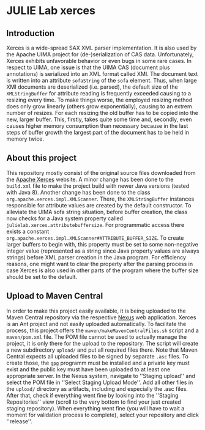 # JULIE Lab xerces

## Introduction

Xerces is a wide-spread SAX XML parser implementation. It is also used by the Apache UIMA project for (de-)serialization of CAS data. Unfortunately, Xerces exhibits unfavorable behavior or even bugs in some rare cases. In respect to UIMA, one issue is that the UIMA CAS (document plus annotations) is serialized into an XML format called XMI. The document text is written into an attribute `sofaString` of the `sofa` element. Thus, when large XMI documents are deserialized (i.e. parsed), the default size of the `XMLStringBuffer` for attribute reading is frequently exceeded causing to a resizing every time. To make things worse, the employed resizing method does only grow linearly (others grow exponentially), causing to an extrem number of resizes. For each resizing the old buffer has to be copied into the new, larger buffer. This, firstly, takes quite some time and, secondly, even causes higher memory consumption than necessary because in the last steps of buffer growth the largest part of the document has to be held in memory twice.

## About this project

This repository mostly consist of the original source files downloaded from the [Apache Xerces](http://xerces.apache.org/mirrors.cgi#source) website. A minor change has been done to the `build.xml` file to make the project build with newer Java versions (tested with Java 8). Another change has been done to the class `org.apache.xerces.impl.XMLScanner`. There, the `XMLStringBuffer` instances responsible for attribute values are created by the default constructor.
To alleviate the UIMA sofa string situation, before buffer creation, the class now checks for a Java system property called `julielab.xerces.attributebuffersize`. For programmatic access there exists a constant `org.apache.xerces.impl.XMLScanner#ATTRIBUTE_BUFFER_SIZE`. To create larger buffers to begin with, this property must be set to some non-negative integer value (represented as a string since Java property values are always strings) before XML parser creation in the Java program. For efficiency reasons, one might want to clear the property after the parsing process in case Xerces is also used in other parts of the program where the buffer size should be set to the default.

## Upload to Maven Central

In order to make this project easily available, it is being uploaded to the Maven Central repository via the respective [Nexus](https://oss.sonatype.org/) web application. Xerces is an Ant project and not easily uploaded automatically. To facilitate the process, this project offers the `maven/makeMavenCentralFiles.sh` script and a `maven/pom.xml` file. The POM file cannot be used to actually manage the project, it is only there for the upload to the repository.
The script will create a new subdirectory `upload/` and put all required files there. Note that Maven Central expects all uploaded files to be signed by separate `.asc` files. To create those, the `gpg` programm must be installed and a private key must exist and the public key must have been uploaded to at least one appropriate server.
In the Nexus system, navigate to ''Staging upload'' and select the POM file in ''Select Staging Upload Mode''. Add all other files in the `upload/` directory as artifacts, including and especially the .asc files.
After that, check if everything went fine by looking into the ''Staging Repositories'' view (scroll to the very bottom to find your just created staging repository). When everything went fine (you will have to wait a moment for validation process to complete), select your repository and click ''release''.
